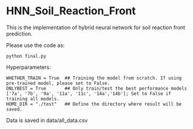 # HNN_Soil_Reaction_Front

This is the implementation of hybrid neural network for soil reaction front prediction.

Please use the code as:

```
python final.py
```

Hyperparameters:
```
WHETHER_TRAIN = True  ## Training the model from scratch. If using pre-trained model, please set to False.
ONLYBEST = True       ## Only train/test the best performance models ['7a', '7b', '9a', '11a', '11c', '14a','14b']; Set to False if training all models.
HOME_DIR = "./test"   ## Define the directory where result will be saved.
```

Data is saved in data/all_data.csv